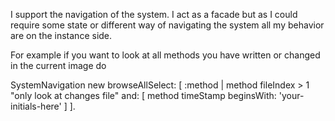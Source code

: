 I support the navigation of the system. I act as a facade but as I could require some state
or different way of navigating the system all my behavior are on the instance side.


For example if you want to look at all methods you have written or changed in the current image do

SystemNavigation new browseAllSelect: [ :method |
       method fileIndex > 1 "only look at changes file"
       and: [ method timeStamp beginsWith: 'your-initials-here' ] ].

